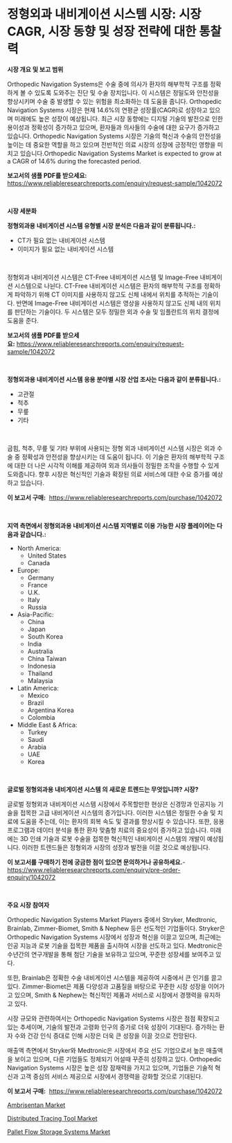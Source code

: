 <p><h1>정형외과 내비게이션 시스템 시장: 시장 CAGR, 시장 동향 및 성장 전략에 대한 통찰력</h1></p><p><strong>시장 개요 및 보고 범위</strong></p>
<p><p>Orthopedic Navigation Systems은 수술 중에 의사가 환자의 해부학적 구조를 정확하게 볼 수 있도록 도와주는 진단 및 수술 장치입니다. 이 시스템은 정밀도와 안전성을 향상시키며 수술 중 발생할 수 있는 위험을 최소화하는 데 도움을 줍니다. Orthopedic Navigation Systems 시장은 현재 14.6%의 연평균 성장률(CAGR)로 성장하고 있으며 미래에도 높은 성장이 예상됩니다. 최근 시장 동향에는 디지털 기술의 발전으로 인한 용이성과 정확성이 증가하고 있으며, 환자들과 의사들의 수술에 대한 요구가 증가하고 있습니다. Orthopedic Navigation Systems 시장은 기술의 혁신과 수술의 안전성을 높이는 데 중요한 역할을 하고 있으며 전반적인 의료 시장의 성장에 긍정적인 영향을 미치고 있습니다.Orthopedic Navigation Systems Market is expected to grow at a CAGR of 14.6% during the forecasted period.</p></p>
<p><strong>보고서의 샘플 PDF를 받으세요:</strong> <a href="https://www.reliableresearchreports.com/enquiry/request-sample/1042072">https://www.reliableresearchreports.com/enquiry/request-sample/1042072</a></p>
<p>&nbsp;</p>
<p><strong>시장 세분화</strong></p>
<p><strong>정형외과용 내비게이션 시스템 유형별 시장 분석은 다음과 같이 분류됩니다.:</strong></p>
<p><ul><li>CT가 필요 없는 내비게이션 시스템</li><li>이미지가 필요 없는 내비게이션 시스템</li></ul></p>
<p>&nbsp;</p>
<p><p>정형외과 내비게이션 시스템은 CT-Free 내비게이션 시스템 및 Image-Free 내비게이션 시스템으로 나뉜다. CT-Free 내비게이션 시스템은 환자의 해부학적 구조를 정확하게 파악하기 위해 CT 이미지를 사용하지 않고도 신체 내에서 위치를 추적하는 기술이다. 반면에 Image-Free 내비게이션 시스템은 영상을 사용하지 않고도 신체 내의 위치를 판단하는 기술이다. 두 시스템은 모두 정밀한 외과 수술 및 임플란트의 위치 결정에 도움을 준다.</p></p>
<p><strong>보고서의 샘플 PDF를 받으세요:</strong>&nbsp;<a href="https://www.reliableresearchreports.com/enquiry/request-sample/1042072">https://www.reliableresearchreports.com/enquiry/request-sample/1042072</a></p>
<p>&nbsp;</p>
<p><strong> 정형외과용 내비게이션 시스템 응용 분야별 시장 산업 조사는 다음과 같이 분류됩니다.:</strong></p>
<p><ul><li>고관절</li><li>척추</li><li>무릎</li><li>기타</li></ul></p>
<p>&nbsp;</p>
<p><p>굽힘, 척추, 무릎 및 기타 부위에 사용되는 정형 외과 내비게이션 시스템 시장은 외과 수술 중 정확성과 안전성을 향상시키는 데 도움이 됩니다. 이 기술은 환자의 해부학적 구조에 대한 더 나은 시각적 이해를 제공하여 외과 의사들이 정밀한 조작을 수행할 수 있게 도와줍니다. 향후 시장은 혁신적인 기술과 확장된 의료 서비스에 대한 수요 증가를 예상하고 있습니다.</p></p>
<p><strong>이 보고서 구매:</strong>&nbsp; <a href="https://www.reliableresearchreports.com/purchase/1042072">https://www.reliableresearchreports.com/purchase/1042072</a></p>
<p>&nbsp;</p>
<p><strong>지역 측면에서 정형외과용 내비게이션 시스템 지역별로 이용 가능한 시장 플레이어는 다음과 같습니다.:</strong></p>
<p><ul>
    <li>
        North America:
        <ul>
            <li>United States</li>
            <li>Canada</li>
        </ul>
    </li>
    <li>
        Europe:
        <ul>
            <li>Germany</li>
            <li>France</li>
            <li>U.K.</li>
            <li>Italy</li>
            <li>Russia</li>
        </ul>
    </li>
    <li>
        Asia-Pacific:
        <ul>
            <li>China</li>
            <li>Japan</li>
            <li>South Korea</li>
            <li>India</li>
            <li>Australia</li>
            <li>China Taiwan</li>
            <li>Indonesia</li>
            <li>Thailand</li>
            <li>Malaysia</li>
        </ul>
    </li>
    <li>
        Latin America:
        <ul>
            <li>Mexico</li>
            <li>Brazil</li>
            <li>Argentina Korea</li>
            <li>Colombia</li>
        </ul>
    </li>
    <li>
        Middle East & Africa:
        <ul>
            <li>Turkey</li>
            <li>Saudi</li>
            <li>Arabia</li>
            <li>UAE</li>
            <li>Korea</li>
        </ul>
    </li>
    </ul></p>
<p>&nbsp;</p>
<p><strong>글로벌 정형외과용 내비게이션 시스템 의 새로운 트렌드는 무엇입니까? 시장?</strong></p>
<p><p>글로벌 정형외과 내비게이션 시스템 시장에서 주목할만한 현상은 신경망과 인공지능 기술을 접목한 고급 내비게이션 시스템의 증가입니다. 이러한 시스템은 정밀한 수술 및 치료에 도움을 주는데, 이는 환자의 회복 속도 및 결과를 향상시킬 수 있습니다. 또한, 응용 프로그램과 데이터 분석을 통한 환자 맞춤형 치료의 중요성이 증가하고 있습니다. 미래에는 3D 인쇄 기술과 로봇 수술을 접목한 혁신적인 내비게이션 시스템의 개발이 예상됩니다. 이러한 트렌드들은 정형외과 시장의 성장과 발전을 이끌 것으로 예상됩니다.</p></p>
<p><strong>이 보고서를 구매하기 전에 궁금한 점이 있으면 문의하거나 공유하세요.</strong>- <a href="https://www.reliableresearchreports.com/enquiry/pre-order-enquiry/1042072">https://www.reliableresearchreports.com/enquiry/pre-order-enquiry/1042072</a></p>
<p>&nbsp;</p>
<p><strong>주요 시장 참여자</strong></p>
<p><p>Orthopedic Navigation Systems Market Players 중에서 Stryker, Medtronic, Brainlab, Zimmer-Biomet, Smith & Nephew 등은 선도적인 기업들이다. Stryker은 Orthopedic Navigation Systems 시장에서 성장과 혁신을 이끌고 있으며, 최근에는 인공 지능과 로봇 기술을 접목한 제품을 출시하여 시장을 선도하고 있다. Medtronic은 수년간의 연구개발을 통해 첨단 기술을 보유하고 있으며, 꾸준한 성장세를 보여주고 있다.</p><p>또한, Brainlab은 정확한 수술 내비게이션 시스템을 제공하여 시중에서 큰 인기를 끌고 있다. Zimmer-Biomet은 제품 다양성과 고품질을 바탕으로 꾸준한 시장 성장을 이어가고 있으며, Smith & Nephew는 혁신적인 제품과 서비스로 시장에서 경쟁력을 유지하고 있다.</p><p>시장 규모와 관련하여서는 Orthopedic Navigation Systems 시장은 점점 확장되고 있는 추세이며, 기술의 발전과 고령화 인구의 증가로 더욱 성장이 기대된다. 증가하는 환자 수와 건강 인식 증대로 인해 시장은 더욱 큰 성장을 이끌 것으로 전망된다.</p><p>매출액 측면에서 Stryker와 Medtronic은 시장에서 주요 선도 기업으로서 높은 매출액을 보이고 있으며, 다른 기업들도 정체되기 어설때 꾸준히 성장하고 있다. Orthopedic Navigation Systems 시장은 높은 성장 잠재력을 가지고 있으며, 기업들은 기술적 혁신과 고객 중심의 서비스 제공으로 시장에서 경쟁력을 강화할 것으로 기대된다.</p></p>
<p><strong>이 보고서 구매:</strong>&nbsp;&nbsp;<a href="https://www.reliableresearchreports.com/purchase/1042072">https://www.reliableresearchreports.com/purchase/1042072</a></p>
<p><p><a href="https://github.com/Glendatilghmankmgz0rbhwpy/Market-Research-Report-List-1/blob/main/ambrisentan-market.md">Ambrisentan Market</a></p><p><a href="https://view.publitas.com/reportprime-1/distributed-tracing-tool-market-size-share-trends-analysis-report-by-material-by-type-by-end-user-by-region-and-segment-forecasts-2023-2030/">Distributed Tracing Tool Market</a></p><p><a href="https://view.publitas.com/reportprime-1/pallet-flow-storage-systems-market-size-global-industry-overview-market-segmentation-and-forecast-2023-to-2030/">Pallet Flow Storage Systems Market</a></p></p>
